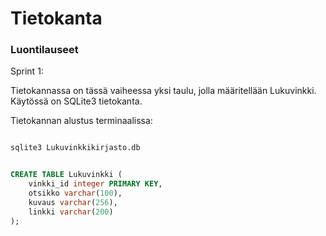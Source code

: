 # Tietokanta

### Luontilauseet

Sprint 1:

Tietokannassa on tässä vaiheessa yksi taulu, jolla määritellään Lukuvinkki. Käytössä on SQLite3 tietokanta.

Tietokannan alustus terminaalissa:


```sql

sqlite3 Lukuvinkkikirjasto.db


CREATE TABLE Lukuvinkki (
	vinkki_id integer PRIMARY KEY,
	otsikko varchar(100),
	kuvaus varchar(256),
	linkki varchar(200)
);
```
